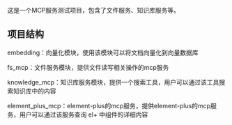 这是一个MCP服务测试项目，包含了文件服务、知识库服务等。

## 项目结构

embedding：向量化模块，使用该模块可以将文档向量化到向量数据库

fs_mcp：文件服务模块，提供文件读写相关操作的mcp服务

knowledge_mcp：知识库服务模块，提供一个搜索工具，用户可以通过该工具搜索知识库中的内容

element_plus_mcp：element-plus的mcp服务，提供element-plus的mcp服务，用户可以通过该服务查询 el+ 中组件的详细内容